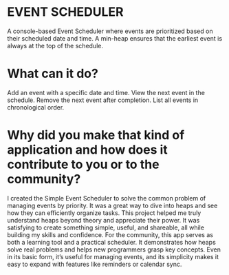 # EVENT SCHEDULER

A console-based Event Scheduler where events are prioritized based on their scheduled date and time. A min-heap ensures that the earliest event is always at the top of the schedule.
# What can it do?
Add an event with a specific date and time. View the next event in the schedule. Remove the next event after completion. List all events in chronological order.
# Why did you make that kind of application and how does it contribute to you or to the community?
I created the Simple Event Scheduler to solve the common problem of managing events by priority. It was a great way to dive into heaps and see how they can efficiently organize tasks. This project helped me truly understand heaps beyond theory and appreciate their power. It was satisfying to create something simple, useful, and shareable, all while building my skills and confidence.
For the community, this app serves as both a learning tool and a practical scheduler. It demonstrates how heaps solve real problems and helps new programmers grasp key concepts. Even in its basic form, it’s useful for managing events, and its simplicity makes it easy to expand with features like reminders or calendar sync.
